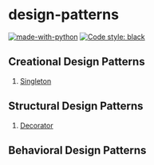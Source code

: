 # design-patterns

[![made-with-python](https://img.shields.io/badge/Made%20with-Python-1f425f.svg)](https://www.python.org/)
<a href="https://github.com/python/black"><img alt="Code style: black" src="https://img.shields.io/badge/code%20style-black-000000.svg"></a>


## Creational Design Patterns

1. [Singleton](creational/singleton/__init__.py)


## Structural Design Patterns

1. [Decorator](structural/decorator/__init__.py)


## Behavioral Design Patterns
